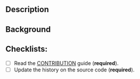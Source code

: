 <!--- Please Provide general Summary on the PR Title -->

## Description
<!--- Describe in detail what is in this PR -->

## Background
<!--- What is the reason behind this PR -->
<!--- If this relates to a open issue, please provide the link issue -->
<!--- Please write "closes #123" to automatically close issue #123 on merge -->

## Checklists:
<!--- Please go over the checklist, and make sure you follow the guidelines -->
<!--- If you have any question, please ask -->
- [ ] Read the [CONTRIBUTION](https://github.com/fhswf/MLPro/blob/master/CONTRIBUTING.md) guide (**required**).
- [ ] Update the history on the source code (**required**).
